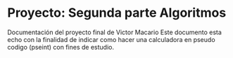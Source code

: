 # Proyecto: Segunda parte Algoritmos
Documentación del proyecto final de Victor Macario
Este documento esta echo con la finalidad de indicar como hacer una calculadora en pseudo codigo (pseint) con fines de estudio.
